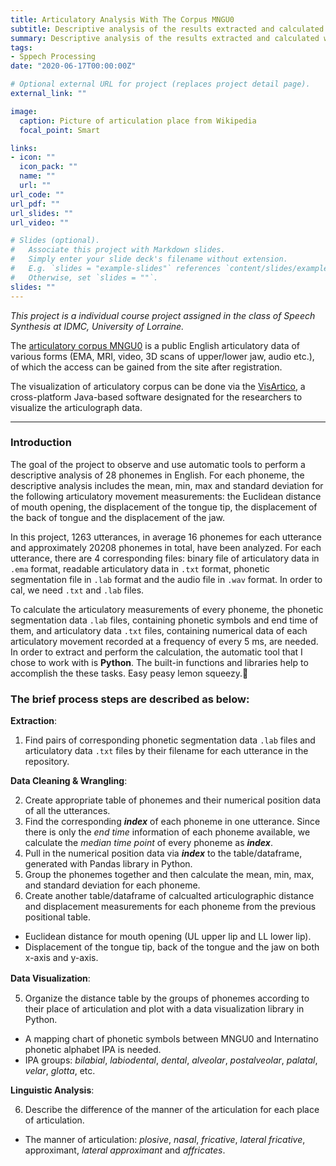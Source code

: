 ```yaml
---
title: Articulatory Analysis With The Corpus MNGU0
subtitle: Descriptive analysis of the results extracted and calculated from electromagnetic articulographs (EMA).
summary: Descriptive analysis of the results extracted and calculated with Python from electromagnetic articulographs (EMA).
tags:
- Sppech Processing
date: "2020-06-17T00:00:00Z"

# Optional external URL for project (replaces project detail page).
external_link: ""

image:
  caption: Picture of articulation place from Wikipedia 
  focal_point: Smart

links:
- icon: ""
  icon_pack: ""
  name: ""
  url: ""
url_code: ""
url_pdf: ""
url_slides: ""
url_video: ""

# Slides (optional).
#   Associate this project with Markdown slides.
#   Simply enter your slide deck's filename without extension.
#   E.g. `slides = "example-slides"` references `content/slides/example-slides.md`.
#   Otherwise, set `slides = ""`.
slides: ""
---
```


_This project is a individual course project assigned in the class of Speech Synthesis at IDMC, University of Lorraine._

The [articulatory corpus MNGU0](http://www.mngu0.org) is a public English articulatory data of various forms (EMA, MRI, video, 3D scans of upper/lower jaw, audio etc.), of which the access can be gained from the site after registration. 

The visualization of articulatory corpus can be done via the [VisArtico](http://visartico.loria.fr/), a cross-platform Java-based software designated for the researchers to visualize the articulograph data.

-----------------------------------------------------

### Introduction

The goal of the project to observe and use automatic tools to perform a descriptive analysis of 28 phonemes in English. For each phoneme, the descriptive analysis includes the mean, min, max and standard deviation for the following articulatory movement measurements: the Euclidean distance of mouth opening, the displacement of the tongue tip, the displacement of the back of tongue and the displacement of the jaw.

In this project, 1263 utterances, in average 16 phonemes for each utterance and approximately 20208 phonemes in total, have been analyzed. For each utterance, there are 4 corresponding files: binary file of articulatory data in `.ema` format, readable articulatory data in `.txt` format, phonetic segmentation file in `.lab` format and the audio file in `.wav` format. In order to cal, we need `.txt` and `.lab` files. 

To calculate the articulatory measurements of every phoneme, the phonetic segmentation data `.lab` files, containing phonetic symbols and end time of them, and articulatory data `.txt` files, containing numerical data of each articulatory movement recorded at a frequency of every 5 ms, are needed. In order to extract and perform the calculation, the automatic tool that I chose to work with is **Python**. The built-in functions and libraries help to accomplish the these tasks. Easy peasy lemon squeezy.:lemon:

### The brief process steps are described as below:

**Extraction**:

1. Find pairs of corresponding phonetic segmentation data `.lab` files and articulatory data `.txt` files by their filename for each utterance in the repository.

**Data Cleaning & Wrangling**:

2. Create appropriate table of phonemes and their numerical position data of all the utterances.
  1. Find the corresponding _**index**_ of each phoneme in one utterance. Since there is only the _end time_ information of each phoneme available, we calculate the _median time point_ of every phoneme as _**index**_.
  2. Pull in the numerical position data via _**index**_ to the table/dataframe, generated with Pandas library in Python.
3. Group the phonemes together and then calculate the mean, min, max, and standard deviation for each phoneme.
4. Create another table/dataframe of calcualted articulographic distance and displacement measurements for each phoneme from the previous positional table.
  * Euclidean distance for mouth opening (UL upper lip and LL lower lip).
  * Displacement of the tongue tip, back of the tongue and the jaw on both x-axis and y-axis.

**Data Visualization**:　

5. Organize the distance table by the groups of phonemes according to their place of articulation and plot with a data visualization library in Python.
  * A mapping chart of phonetic symbols between MNGU0 and Internatino phonetic alphabet IPA is needed.
  * IPA groups: _bilabial_, _labiodental_, _dental_, _alveolar_, _postalveolar_, _palatal_, _velar_, _glotta_, etc.

**Linguistic Analysis**:

6. Describe the difference of the manner of the articulation for each place of articulation.
  * The manner of articulation: _plosive_, _nasal_, _fricative_, _lateral fricative_, approximant, _lateral approximant_ and _affricates_.

